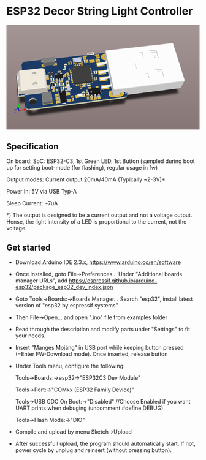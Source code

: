 # ESP32 Decor String Light Controller
![](https://github.com/mrzign/ESPbat/blob/main/resources/image.png)

## Specification
On board: SoC: ESP32-C3, 1st Green LED, 1st Button (sampled during boot up for setting boot-mode (for flashing), regular usage in fw)

Output modes: Current output 20mA/40mA (Typically ~2-3V)*

Power In: 5V via USB Typ-A

Sleep Current: ~7uA

*) The output is designed to be a current output and not a voltage output. Hense, the light intensity of a LED is proportional to the current, not the voltage.

## Get started
* Download Arduino IDE 2.3.x, https://www.arduino.cc/en/software

* Once installed, goto File->Preferences...
	Under "Additional boards manager URLs", add https://espressif.github.io/arduino-esp32/package_esp32_dev_index.json

*	Goto Tools->Boards:->Boards Manager...
	Search "esp32", install latest version of "esp32 by espressif systems"

*	Then File->Open... and open ".ino" file from examples folder

*	Read through the description and modify parts under "Settings" to fit your needs.

*	Insert "Manges Mojäng" in USB port while keeping button pressed (=Enter FW-Download mode). 
	Once inserted, release button

* Under Tools menu, configure the following:
  
  Tools->Boards:->esp32->"ESP32C3 Dev Module"
  
	Tools->Port:->"COMxx (ESP32 Family Device)"

	Tools->USB CDC On Boot:->"Disabled"		//Choose Enabled if you want UART prints when debuging (uncomment #define DEBUG)

	Tools->Flash Mode:->"DIO"
	
*	Compile and upload by menu Sketch->Upload

*	After successfull upload, the program should automatically start. If not, power cycle by unplug and reinsert (without pressing button).

